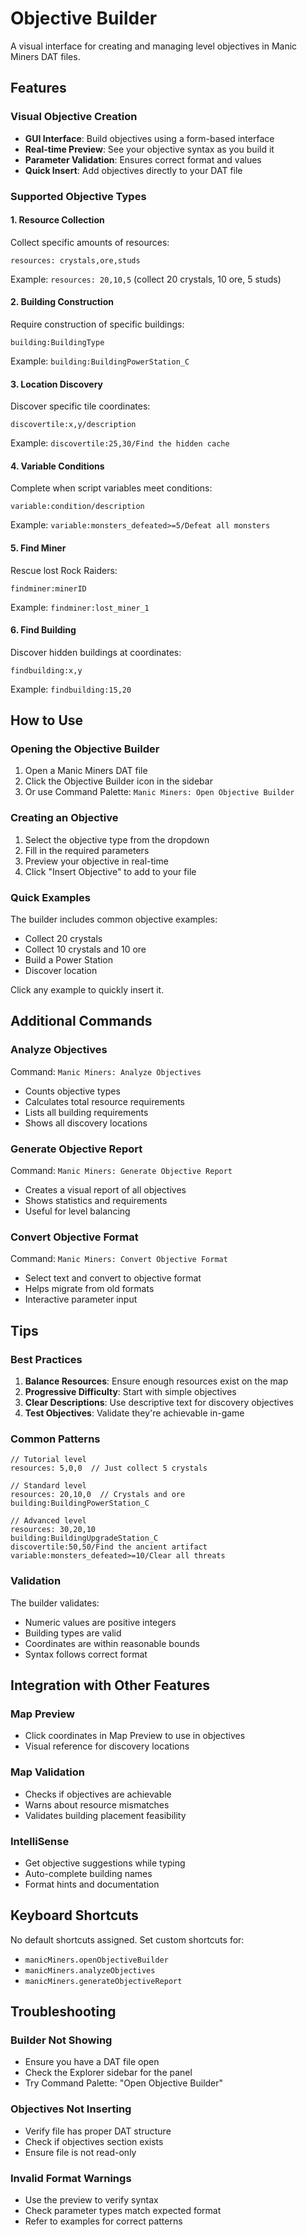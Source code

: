 # Objective Builder

A visual interface for creating and managing level objectives in Manic Miners DAT files.

## Features

### Visual Objective Creation
- **GUI Interface**: Build objectives using a form-based interface
- **Real-time Preview**: See your objective syntax as you build it
- **Parameter Validation**: Ensures correct format and values
- **Quick Insert**: Add objectives directly to your DAT file

### Supported Objective Types

#### 1. Resource Collection
Collect specific amounts of resources:
```
resources: crystals,ore,studs
```
Example: `resources: 20,10,5` (collect 20 crystals, 10 ore, 5 studs)

#### 2. Building Construction
Require construction of specific buildings:
```
building:BuildingType
```
Example: `building:BuildingPowerStation_C`

#### 3. Location Discovery
Discover specific tile coordinates:
```
discovertile:x,y/description
```
Example: `discovertile:25,30/Find the hidden cache`

#### 4. Variable Conditions
Complete when script variables meet conditions:
```
variable:condition/description
```
Example: `variable:monsters_defeated>=5/Defeat all monsters`

#### 5. Find Miner
Rescue lost Rock Raiders:
```
findminer:minerID
```
Example: `findminer:lost_miner_1`

#### 6. Find Building
Discover hidden buildings at coordinates:
```
findbuilding:x,y
```
Example: `findbuilding:15,20`

## How to Use

### Opening the Objective Builder
1. Open a Manic Miners DAT file
2. Click the Objective Builder icon in the sidebar
3. Or use Command Palette: `Manic Miners: Open Objective Builder`

### Creating an Objective
1. Select the objective type from the dropdown
2. Fill in the required parameters
3. Preview your objective in real-time
4. Click "Insert Objective" to add to your file

### Quick Examples
The builder includes common objective examples:
- Collect 20 crystals
- Collect 10 crystals and 10 ore
- Build a Power Station
- Discover location

Click any example to quickly insert it.

## Additional Commands

### Analyze Objectives
Command: `Manic Miners: Analyze Objectives`
- Counts objective types
- Calculates total resource requirements
- Lists all building requirements
- Shows all discovery locations

### Generate Objective Report
Command: `Manic Miners: Generate Objective Report`
- Creates a visual report of all objectives
- Shows statistics and requirements
- Useful for level balancing

### Convert Objective Format
Command: `Manic Miners: Convert Objective Format`
- Select text and convert to objective format
- Helps migrate from old formats
- Interactive parameter input

## Tips

### Best Practices
1. **Balance Resources**: Ensure enough resources exist on the map
2. **Progressive Difficulty**: Start with simple objectives
3. **Clear Descriptions**: Use descriptive text for discovery objectives
4. **Test Objectives**: Validate they're achievable in-game

### Common Patterns
```
// Tutorial level
resources: 5,0,0  // Just collect 5 crystals

// Standard level
resources: 20,10,0  // Crystals and ore
building:BuildingPowerStation_C

// Advanced level
resources: 30,20,10
building:BuildingUpgradeStation_C
discovertile:50,50/Find the ancient artifact
variable:monsters_defeated>=10/Clear all threats
```

### Validation
The builder validates:
- Numeric values are positive integers
- Building types are valid
- Coordinates are within reasonable bounds
- Syntax follows correct format

## Integration with Other Features

### Map Preview
- Click coordinates in Map Preview to use in objectives
- Visual reference for discovery locations

### Map Validation
- Checks if objectives are achievable
- Warns about resource mismatches
- Validates building placement feasibility

### IntelliSense
- Get objective suggestions while typing
- Auto-complete building names
- Format hints and documentation

## Keyboard Shortcuts

No default shortcuts assigned. Set custom shortcuts for:
- `manicMiners.openObjectiveBuilder`
- `manicMiners.analyzeObjectives`
- `manicMiners.generateObjectiveReport`

## Troubleshooting

### Builder Not Showing
- Ensure you have a DAT file open
- Check the Explorer sidebar for the panel
- Try Command Palette: "Open Objective Builder"

### Objectives Not Inserting
- Verify file has proper DAT structure
- Check if objectives section exists
- Ensure file is not read-only

### Invalid Format Warnings
- Use the preview to verify syntax
- Check parameter types match expected format
- Refer to examples for correct patterns
